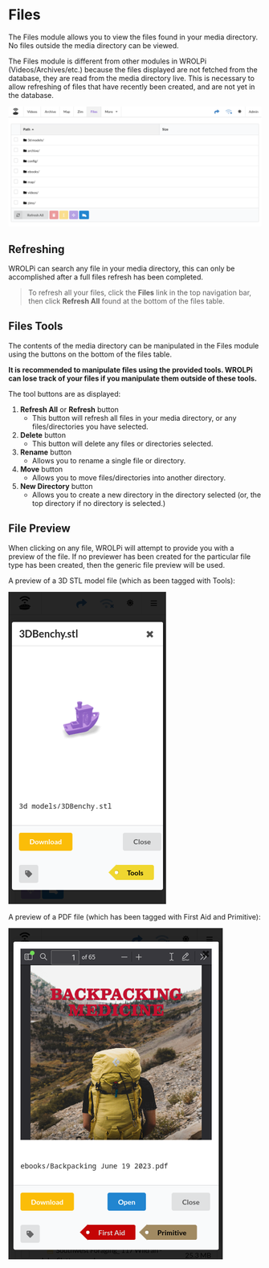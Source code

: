 # Files

The Files module allows you to view the files found in your media directory. No files outside the media directory
can be viewed.

The Files module is different from other modules in WROLPi (Videos/Archives/etc.) because the files displayed are not
fetched from the database, they are read from the media directory live. This is necessary to allow refreshing of files
that have recently been created, and are not yet in the database.

![Files Page](files-page.png)

## Refreshing

WROLPi can search any file in your media directory, this can only be accomplished after a full files refresh has been
completed.

> To refresh all your files, click the **Files** link in the top navigation bar, then click **Refresh All** found at the
> bottom of the files table.

## Files Tools

The contents of the media directory can be manipulated in the Files module using the buttons on the bottom of the files
table.

**It is recommended to manipulate files using the provided tools. WROLPi can lose track of your files if you manipulate
them outside of these tools.**

The tool buttons are as displayed:

1. **Refresh All** or **Refresh** button
    * This button will refresh all files in your media directory, or any files/directories you have selected.
2. **Delete** button
    * This button will delete any files or directories selected.
3. **Rename** button
    * Allows you to rename a single file or directory.
4. **Move** button
    * Allows you to move files/directories into another directory.
5. **New Directory** button
    * Allows you to create a new directory in the directory selected (or, the top directory if no directory is
      selected.)

## File Preview

When clicking on any file, WROLPi will attempt to provide you with a preview of the file. If no previewer has been
created for the particular file type has been created, then the generic file preview will be used.

A preview of a 3D STL model file (which as been tagged with Tools):

![A preview of a 3D STL file](3d-benchy-preview.png)

A preview of a PDF file (which has been tagged with First Aid and Primitive):

![A preview of a PDF file](pdf-preview.png)
